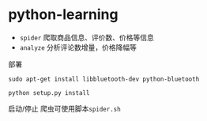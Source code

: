 # python-learning


 * `spider` 爬取商品信息、评价数、价格等信息
 * `analyze` 分析评论数增量，价格降幅等


部署

`sudo apt-get install libbluetooth-dev python-bluetooth`

`python setup.py install`

启动/停止 爬虫可使用脚本`spider.sh`
